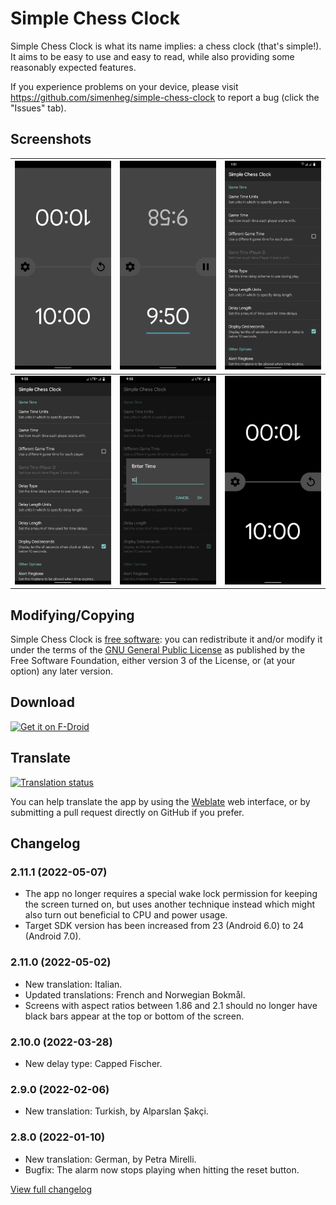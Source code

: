 # Simple Chess Clock

  Simple Chess Clock is what its name implies: a chess clock (that's
  simple!). It aims to be easy to use and easy to read, while also providing
  some reasonably expected features.

  If you experience problems on your device, please visit
  <https://github.com/simenheg/simple-chess-clock> to report a bug (click the
  "Issues" tab).


## Screenshots

| <img src="metadata/en-US/images/phoneScreenshots/1.png" alt="Screenshot-1" /> | <img src="metadata/en-US/images/phoneScreenshots/2.png" alt="Screenshot-2"/> | <img src="metadata/en-US/images/phoneScreenshots/3.png" alt="Screenshot-3"/> |
| --- | --- | --- |
| <img src="metadata/en-US/images/phoneScreenshots/4.png" alt="Screenshot-4" /> | <img src="metadata/en-US/images/phoneScreenshots/5.png" alt="Screenshot-5" /> | <img src="metadata/en-US/images/phoneScreenshots/6.png" alt="Screenshot-6" /> |

## Modifying/Copying

Simple Chess Clock is [free software](https://www.fsf.org/about/what-is-free-software): you can redistribute it and/or modify it under the terms of the [GNU General Public License](https://github.com/simenheg/simple-chess-clock/blob/master/LICENSE) as published by the Free Software Foundation, either version 3 of the License, or (at your option) any later version.

## Download

[<img src="https://fdroid.gitlab.io/artwork/badge/get-it-on.png"
     alt="Get it on F-Droid"
     height="80">](https://f-droid.org/en/packages/com.chessclock.android)

## Translate

<a href="https://weblate.bubu1.eu/engage/simple-chess-clock/">
<img src="https://weblate.bubu1.eu/widgets/simple-chess-clock/-/svg-badge.svg" alt="Translation status" />
</a>

You can help translate the app by using the [Weblate](https://weblate.bubu1.eu/projects/simple-chess-clock/) web interface, or by submitting a pull request directly on GitHub if you prefer.

## Changelog

### 2.11.1 (2022-05-07)

* The app no longer requires a special wake lock permission for keeping the screen turned on, but uses another technique instead which might also turn out beneficial to CPU and power usage.
* Target SDK version has been increased from 23 (Android 6.0) to 24 (Android 7.0).

### 2.11.0 (2022-05-02)

* New translation: Italian.
* Updated translations: French and Norwegian Bokmål.
* Screens with aspect ratios between 1.86 and 2.1 should no longer have black bars appear at the top or bottom of the screen.

### 2.10.0 (2022-03-28)

* New delay type: Capped Fischer.

### 2.9.0 (2022-02-06)

* New translation: Turkish, by Alparslan Şakçi.

### 2.8.0 (2022-01-10)

* New translation: German, by Petra Mirelli.
* Bugfix: The alarm now stops playing when hitting the reset button.

[View full changelog](/NEWS.md)
